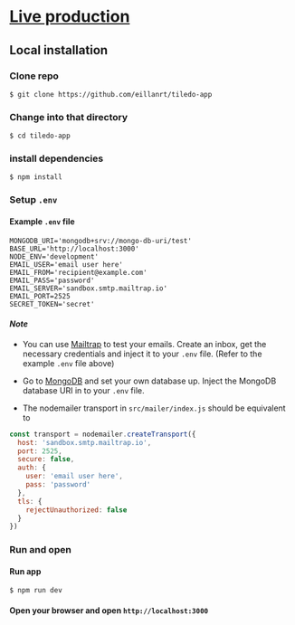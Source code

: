 # [Live production](https://tile-do.netlify.app)

## Local installation
### Clone repo
```
$ git clone https://github.com/eillanrt/tiledo-app
```

### Change into that directory
```
$ cd tiledo-app
```

### install dependencies
```
$ npm install
```

### Setup `.env`
#### Example `.env` file
```
MONGODB_URI='mongodb+srv://mongo-db-uri/test'
BASE_URL='http://localhost:3000'
NODE_ENV='development'
EMAIL_USER='email user here'
EMAIL_FROM='recipient@example.com'
EMAIL_PASS='password'
EMAIL_SERVER='sandbox.smtp.mailtrap.io'
EMAIL_PORT=2525
SECRET_TOKEN='secret'
```

#### *Note*
- You can use [Mailtrap](https://mailtrap.io) to test your emails. Create an inbox, get the necessary credentials and inject it to your `.env` file. (Refer to the example `.env` file above)

- Go to [MongoDB](https://mongodb.com) and set your own database up. Inject the MongoDB database URI in to your `.env` file.

- The nodemailer transport in `src/mailer/index.js` should be equivalent to
```js
const transport = nodemailer.createTransport({
  host: 'sandbox.smtp.mailtrap.io',
  port: 2525,
  secure: false,
  auth: {
    user: 'email user here',
    pass: 'password'
  },
  tls: {
    rejectUnauthorized: false
  }
})
```

### Run and open
#### Run app

```
$ npm run dev
```
#### Open your browser and open `http://localhost:3000`
